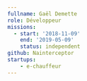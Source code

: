 ```yaml
---
fullname: Gaël Demette
role: Développeur
missions:
  - start: '2018-11-09'
    end: '2019-05-09'
    status: independent
github: Nainterceptor
startups:
    - e-chauffeur
---
```


